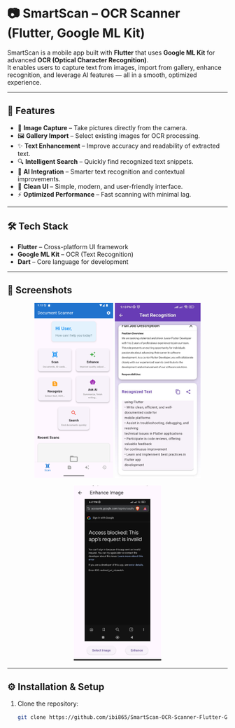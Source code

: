 # 📷 SmartScan – OCR Scanner (Flutter, Google ML Kit)

SmartScan is a mobile app built with **Flutter** that uses **Google ML Kit** for advanced **OCR (Optical Character Recognition)**.  
It enables users to capture text from images, import from gallery, enhance recognition, and leverage AI features — all in a smooth, optimized experience.

---

## 🚀 Features
- 📸 **Image Capture** – Take pictures directly from the camera.  
- 🖼️ **Gallery Import** – Select existing images for OCR processing.  
- ✨ **Text Enhancement** – Improve accuracy and readability of extracted text.  
- 🔍 **Intelligent Search** – Quickly find recognized text snippets.  
- 🤖 **AI Integration** – Smarter text recognition and contextual improvements.  
- 🎨 **Clean UI** – Simple, modern, and user-friendly interface.  
- ⚡ **Optimized Performance** – Fast scanning with minimal lag.  

---

## 🛠️ Tech Stack
- **Flutter** – Cross-platform UI framework  
- **Google ML Kit** – OCR (Text Recognition)  
- **Dart** – Core language for development  

---

## 📸 Screenshots
<p align="center">
  <img src="Screenshots/home.png" alt="Home" height="400"/> 
  <img src="Screenshots/recognize.jpeg"alt="Camera" height="400"/>
</p>

<p align="center">
  <img src="Screenshots/enhance.jpeg" alt="Gallery Import" height="400"/> 
</p>

---

## ⚙️ Installation & Setup
1. Clone the repository:
   ```bash
   git clone https://github.com/ibi865/SmartScan-OCR-Scanner-Flutter-Google-ML-Kit-.git
